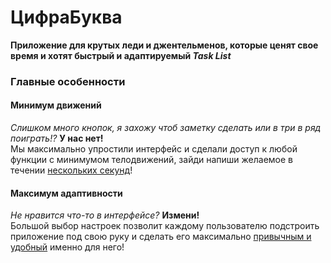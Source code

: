 # ЦифраБуква
  **Приложение для крутых леди и джентельменов, которые ценят свое время и хотят быстрый и адаптируемый _Task List_**

### Главные особенности
#### Минимум движений
 *Слишком много кнопок, я захожу чтоб заметку сделать или в три в ряд поиграть!?* **У нас нет!**  
    Мы максимально упростили интерфейс и сделали доступ к любой функции с минимумом телодвижений, зайди напиши желаемое в течении <ins>нескольких секунд</ins>!  
#### Максимум адаптивности
  *Не нравится что-то в интерфейсе?* **Измени!**  
    Большой выбор настроек позволит каждому пользователю подстроить приложение под свою руку и сделать его максимально <ins>привычным и удобный</ins> именно для него!  
